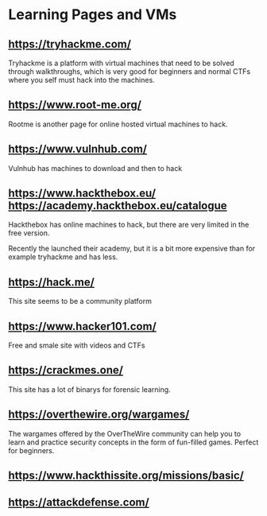 # Learning Pages and VMs

## https://tryhackme.com/

Tryhackme is a platform with virtual machines that need to be solved through walkthroughs, which is very good for beginners and normal CTFs where you self must hack into the machines.



## https://www.root-me.org/   

Rootme is another page for online hosted virtual machines to hack. 



## https://www.vulnhub.com/ 

Vulnhub has machines to download and then to hack



## https://www.hackthebox.eu/ https://academy.hackthebox.eu/catalogue 

Hackthebox has online machines to hack, but there are very limited in the free version.

Recently the launched their academy, but it is a bit more expensive than for example tryhackme and has less.



## https://hack.me/

This site seems to be a community platform



## https://www.hacker101.com/

Free and smale site with videos and CTFs


## https://crackmes.one/

This site has a lot of binarys for forensic learning.

## https://overthewire.org/wargames/

The wargames offered by the OverTheWire community can help you to learn and practice security concepts in the form of fun-filled games.
 Perfect for beginners.

## https://www.hackthissite.org/missions/basic/ 

## https://attackdefense.com/
